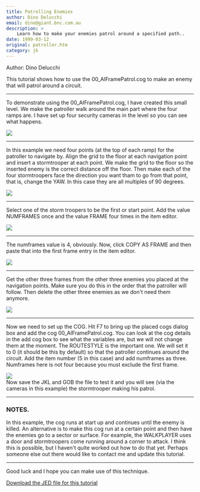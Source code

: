 ```yaml
---
title: Patrolling Enemies
author: Dino Delucchi
email: dino@giant.bnc.com.au
description: >
    Learn how to make your enemies patrol around a specified path..
date: 1999-03-12
original: patroller.htm
category: jk
---
```


Author: Dino Delucchi


This tutorial shows how to use the 00\_AIFramePatrol.cog to make an
enemy that will patrol around a circuit.

-----

To demonstrate using the 00\_AIFramePatrol.cog, I have created this
small level. We make the patroller walk around the main part where the
four ramps are. I have set up four security cameras in the level so you
can see what happens.

![](patrol1.gif)  

-----

In this example we need four points (at the top of each ramp) for the
patroller to navigate by. Align the grid to the floor at each navigation
point and insert a stormtrooper at each point. We make the grid to the
floor so the inserted enemy is the correct distance off the floor. Then
make each of the four stormtroopers face the direction you want tham to
go from that point, that is, change the YAW. In this case they are all
multiples of 90 degrees.

![](patrol2.gif)  

-----

Select one of the storm troopers to be the first or start point. Add the
value NUMFRAMES once and the value FRAME four times in the item editor.

![](patrol3.gif)  

-----

The numframes value is 4, obviously. Now, click COPY AS FRAME and then
paste that into the first frame entry in the item editor.

![](patrol4.gif)  

-----

Get the other three frames from the other three enemies you placed at
the navigation points. Make sure you do this in the order that the
patroller will follow. Then delete the other three enemies as we don't
need them anymore.

![](patrol5.gif)  

-----

Now we need to set up the COG. Hit F7 to bring up the placed cogs dialog
box and add the cog 00\_AIFramePatrol.cog. You can look at the cog
details in the add cog box to see what the variables are, but we will
not change them at the moment. The ROUTESTYLE is the important one. We
will set it to 0 (it should be this by default) so that the patroller
continues around the circuit. Add the item number (5 in this case) and
add numframes as three. Numframes here is not four because you must
exclude the first frame.

![](patrol6.gif)  
Now save the JKL and GOB the file to test it and you will see (via the
cameras in this example) the stormtrooper making his patrol.

-----

### NOTES.

In this example, the cog runs at start up and continues until the enemy
is killed. An alternative is to make this cog run at a certain point and
then have the enemies go to a sector or surface. For example, the
WALKPLAYER uses a door and stormtroopers come running around a corner to
attack. I think this is possible, but I haven't quite worked out how to
do that yet. Perhaps someone else out there would like to contact me and
update this tutorial.

-----

Good luck and I hope you can make use of this technique.  

[Download the JED file for this tutorial](patroller.jed)  

